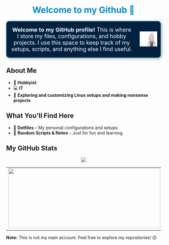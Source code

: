 <h1 align="center" style="color: #0088cc;">Welcome to my Github 👋</h1>

<table align="center" width="100%" border="0" style="border-collapse: collapse; background-color: #002240; border: 2px solid #005f87; border-radius: 10px; box-shadow: 3px 3px 10px rgba(0,0,0,0.3);">
  <tr> 
    <td style="padding: 15px; text-align: center; color: #ffffff; font-size: 18px;">
      <b>Welcome to my GitHub profile!</b> This is where I store my files, configurations, and hobby projects. 
      I use this space to keep track of my setups, scripts, and anything else I find useful.
    </td>
    <td style="padding: 10px; text-align: center;">
      <img src="./Images/alya.gif" width="300px"/>
    </td>
  </tr>
</table>


## About Me
- 🎨 **Hobbyist**
- 💻 **IT**
- 🔧 **Exploring and customizing Linux setups and making nonsense projects**

## What You'll Find Here
- 📂 **Dotfiles** – My personal configurations and setups
- 📝 **Random Scripts & Notes** – Just for fun and learning

## My GitHub Stats
<table>
  <tr>
    <td><img src="https://github-readme-stats.vercel.app/api?username=Sumichaaan19&show_icons=true&theme=cobalt&card_width=495" width="495px" height="195px"/></td>
    <td><img src="https://github-readme-stats.vercel.app/api/top-langs/?username=Sumichaaan19&layout=compact&theme=cobalt&langs_count=10&card_width=495" width="495px" height="195px"/></td> 
 </tr>
<p align="center">
    <img src="https://github-profile-summary-cards.vercel.app/api/cards/profile-details?username=Sumichaaan19&theme=cobalt" />
</p>
</table>

**Note:** This is not my main account. Feel free to explore my repositories! 😊
